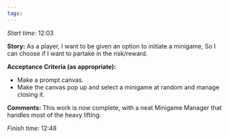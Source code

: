 ```yaml
---
tags:
---
```

*Start time:* 12:03

**Story:** 
As a player, I want to be given an option to initiate a minigame,
So I can choose if I want to partake in the risk/reward.

**Acceptance Criteria (as appropriate):**
- Make a prompt canvas.
- Make the canvas pop up and select a minigame at random and manage closing it.

**Comments:** 
This work is now complete, with a neat Minigame Manager that handles most of the heavy lifting.

*Finish time:* 12:48